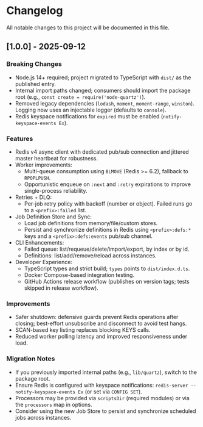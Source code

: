 # Changelog

All notable changes to this project will be documented in this file.

## [1.0.0] - 2025-09-12

### Breaking Changes
- Node.js 14+ required; project migrated to TypeScript with `dist/` as the published entry.
- Internal import paths changed; consumers should import the package root (e.g., `const create = require('node-quartz')`).
- Removed legacy dependencies (`lodash`, `moment`, `moment-range`, `winston`). Logging now uses an injectable logger (defaults to `console`).
- Redis keyspace notifications for `expired` must be enabled (`notify-keyspace-events Ex`).

### Features
- Redis v4 async client with dedicated pub/sub connection and jittered master heartbeat for robustness.
- Worker improvements:
  - Multi-queue consumption using `BLMOVE` (Redis >= 6.2), fallback to `RPOPLPUSH`.
  - Opportunistic enqueue on `:next` and `:retry` expirations to improve single-process reliability.
- Retries + DLQ:
  - Per-job retry policy with backoff (number or object). Failed runs go to a `<prefix>:failed` list.
- Job Definition Store and Sync:
  - Load job definitions from memory/file/custom stores.
  - Persist and synchronize definitions in Redis using `<prefix>:defs:*` keys and a `<prefix>:defs:events` pub/sub channel.
- CLI Enhancements:
  - Failed queue: list/requeue/delete/import/export, by index or by id.
  - Definitions: list/add/remove/reload across instances.
- Developer Experience:
  - TypeScript types and strict build; `types` points to `dist/index.d.ts`.
  - Docker Compose-based integration testing.
  - GitHub Actions release workflow (publishes on version tags; tests skipped in release workflow).

### Improvements
- Safer shutdown: defensive guards prevent Redis operations after closing; best-effort unsubscribe and disconnect to avoid test hangs.
- SCAN-based key listing replaces blocking KEYS calls.
- Reduced worker polling latency and improved responsiveness under load.

### Migration Notes
- If you previously imported internal paths (e.g., `lib/quartz`), switch to the package root.
- Ensure Redis is configured with keyspace notifications: `redis-server --notify-keyspace-events Ex` (or set via `CONFIG SET`).
- Processors may be provided via `scriptsDir` (required modules) or via the `processors` map in options.
- Consider using the new Job Store to persist and synchronize scheduled jobs across instances.

